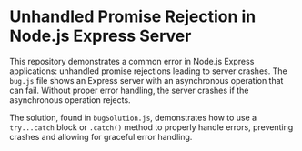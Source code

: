 # Unhandled Promise Rejection in Node.js Express Server

This repository demonstrates a common error in Node.js Express applications: unhandled promise rejections leading to server crashes.  The `bug.js` file shows an Express server with an asynchronous operation that can fail. Without proper error handling, the server crashes if the asynchronous operation rejects.

The solution, found in `bugSolution.js`, demonstrates how to use a `try...catch` block or `.catch()` method to properly handle errors, preventing crashes and allowing for graceful error handling.